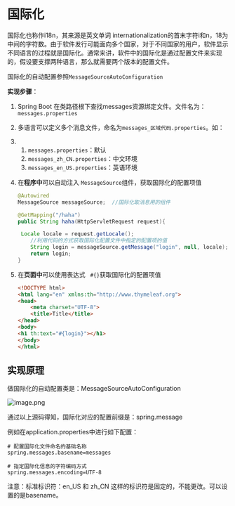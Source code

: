 # 国际化

国际化也称作i18n，其来源是英文单词 internationalization的首末字符i和n，18为中间的字符数。由于软件发行可能面向多个国家，对于不同国家的用户，软件显示不同语言的过程就是国际化。通常来讲，软件中的国际化是通过配置文件来实现的，假设要支撑两种语言，那么就需要两个版本的配置文件。

国际化的自动配置参照`MessageSourceAutoConfiguration`

**实现步骤**：

1. Spring Boot 在类路径根下查找messages资源绑定文件。文件名为：`messages.properties`

2. 多语言可以定义多个消息文件，命名为`messages_区域代码.properties`。如：

3. 1. `messages.properties`：默认
   2. `messages_zh_CN.properties`：中文环境
   3. `messages_en_US.properties`：英语环境

4. 在**程序中**可以自动注入 `MessageSource`组件，获取国际化的配置项值

   ```java
   @Autowired  
   MessageSource messageSource;  //国际化取消息用的组件
   
   @GetMapping("/haha")
   public String haha(HttpServletRequest request){
   
   	Locale locale = request.getLocale();
       //利用代码的方式获取国际化配置文件中指定的配置项的值
       String login = messageSource.getMessage("login", null, locale);
       return login;
   }
   ```

5. 在**页面中**可以使用表达式 ` #{}`获取国际化的配置项值

   ```html
   <!DOCTYPE html>
   <html lang="en" xmlns:th="http://www.thymeleaf.org">
   <head>
       <meta charset="UTF-8">
       <title>Title</title>
   </head>
   <body>
   <h1 th:text="#{login}"></h1>
   </body>
   </html>
   ```

## 实现原理

做国际化的自动配置类是：MessageSourceAutoConfiguration

![image.png](https://cdn.nlark.com/yuque/0/2024/png/21376908/1731513242246-ac4e59e3-a1e9-45c3-a346-41ae1b41f658.png?x-oss-process=image%2Fformat%2Cwebp)

通过以上源码得知，国际化对应的配置前缀是：spring.message

例如在application.properties中进行如下配置：

```properties
# 配置国际化文件命名的基础名称
spring.messages.basename=messages

# 指定国际化信息的字符编码方式
spring.messages.encoding=UTF-8
```

注意：标准标识符：en_US 和 zh_CN 这样的标识符是固定的，不能更改。可以设置的是basename。
